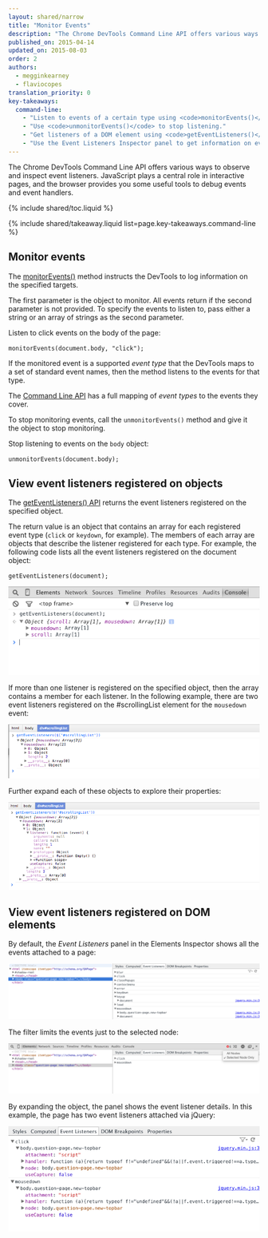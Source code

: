 ```yaml
---
layout: shared/narrow
title: "Monitor Events"
description: "The Chrome DevTools Command Line API offers various ways to observe and inspect event listeners"
published_on: 2015-04-14
updated_on: 2015-08-03
order: 2
authors:
  - megginkearney
  - flaviocopes
translation_priority: 0
key-takeaways:
  command-line:
    - "Listen to events of a certain type using <code>monitorEvents()</code>."
    - "Use <code>unmonitorEvents()</code> to stop listening."
    - "Get listeners of a DOM element using <code>getEventListeners()</code>."
    - "Use the Event Listeners Inspector panel to get information on event listeners."
---
```

<p class="intro">
  The Chrome DevTools Command Line API offers various ways to observe and inspect event listeners. JavaScript plays a central role in interactive pages, and the browser provides you some useful tools to debug events and event handlers.
</p>

{% include shared/toc.liquid %}

{% include shared/takeaway.liquid list=page.key-takeaways.command-line %}

## Monitor events

The [monitorEvents()](/web/tools/javascript/command-line/command-line-reference#monitoreventsobject-events)
method instructs the DevTools to log information on the specified targets.

The first parameter is the object to monitor.
All events return if the second parameter is not provided.
To specify the events to listen to,
pass either a string or an array of strings as the second parameter.

Listen to click events on the body of the page:

    monitorEvents(document.body, "click");

If the monitored event is a supported *event type*
that the DevTools maps to a set of standard event names,
then the method listens to the events for that type.

The [Command Line API](/web/tools/javascript/command-line/command-line-reference) has a full mapping of *event types* to the events they cover.

To stop monitoring events,
call the `unmonitorEvents()` method and give it the object to stop monitoring.

Stop listening to events on the `body` object:

    unmonitorEvents(document.body);

## View event listeners registered on objects

The [getEventListeners() API](/web/tools/javascript/command-line/command-line-reference#geteventlistenersobject)
returns the event listeners registered on the specified object.

The return value is an object that contains an array for each registered event type (`click` or `keydown`, for example).
The members of each array are objects that describe
the listener registered for each type.
For example,
the following code lists all the event listeners registered on the document object:

    getEventListeners(document);

![Output of using getEventListeners()](images/events-call-geteventlisteners.png)

If more than one listener is registered on the specified object,
then the array contains a member for each listener.
In the following example,
there are two event listeners registered on the #scrollingList element for the `mousedown` event:

![View of the event listeners attached to mousedown](images/events-geteventlisteners_multiple.png)

Further expand each of these objects to explore their properties:

![Expanded view of listener object](images/events-geteventlisteners_expanded.png)

## View event listeners registered on DOM elements

By default,
the *Event Listeners* panel in the Elements Inspector shows all the events attached to a page:

![Event listeners panel](images/events-eventlisteners_panel.png)

The filter limits the events just to the selected node:

![Event listeners panel, filtered by selected node only](images/events-eventlisteners_panel_filtered.png)

By expanding the object, the panel shows the event listener details.
In this example,
the page has two event listeners attached via jQuery:

![Expanded view of the event listeners](images/events-eventlisteners_panel_details.png)

